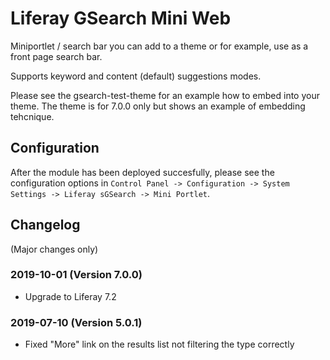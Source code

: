 # Liferay GSearch Mini Web

Miniportlet / search bar you can add to a theme or for example, use as a front page search bar.

Supports keyword and content (default) suggestions modes.

Please see the gsearch-test-theme for an example how to embed into your theme. The theme is for 7.0.0 only but shows an example of embedding tehcnique.

## Configuration

After the module has been deployed succesfully, please see the configuration options in `Control Panel -> Configuration -> System Settings -> Liferay sGSearch -> Mini Portlet`.

## Changelog

(Major changes only)

### 2019-10-01 (Version 7.0.0)

* Upgrade to Liferay 7.2

### 2019-07-10 (Version 5.0.1)

* Fixed "More" link on the results list not filtering the type correctly